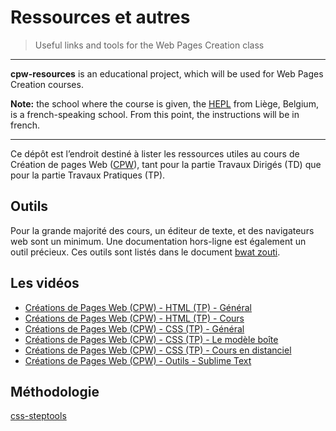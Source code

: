 # Ressources et autres
 
> Useful links and tools for the Web Pages Creation class

* * *

**cpw-resources** is an educational project, which will be used for Web Pages Creation courses.

**Note:** the school where the course is given, the [HEPL](http://www.provincedeliege.be/hauteecole) from Liège, Belgium, is a french-speaking school. From this point, the instructions will be in french.

* * *

Ce dépôt est l’endroit destiné à lister les ressources utiles au cours de Création de pages Web ([CPW](https://github.com/tecg-cpw)), tant pour la partie Travaux Dirigés (TD) que pour la partie Travaux Pratiques (TP).

## Outils

Pour la grande majorité des cours, un éditeur de texte, et des navigateurs web sont un minimum. Une documentation hors-ligne est également un outil précieux. Ces outils sont listés dans le document [bwat zouti](https://github.com/tecg-web/toolbox/blob/master/app/toolbox-bwat-zouti.md).


##  Les vidéos

- [Créations de Pages Web (CPW) - HTML (TP) - Général](https://www.youtube.com/playlist?list=PLfERY_roRnm4_Kz-31o_6qi9jHSGlhqhd)
- [Créations de Pages Web (CPW) - HTML (TP) - Cours](https://www.youtube.com/playlist?list=PLfERY_roRnm6bYxlsWSmgLKssDp_MZTm4)
- [Créations de Pages Web (CPW) - CSS (TP) - Général](https://www.youtube.com/playlist?list=PLfERY_roRnm7L_ph-SmAppv8TImjpxlni)
- [Créations de Pages Web (CPW) - CSS (TP) - Le modèle boîte](https://www.youtube.com/playlist?list=PLfERY_roRnm5XucbAuUAhaDAJAmy0sZ31)
- [Créations de Pages Web (CPW) - CSS (TP) - Cours en distanciel](https://www.youtube.com/playlist?list=PLfERY_roRnm5YOrPOLXsIO8nE5B4mSOiN)
- [Créations de Pages Web (CPW) - Outils - Sublime Text](https://www.youtube.com/playlist?list=PLfERY_roRnm7Cv1wm2Y3W5YLFD1qEQ-FF)

## Méthodologie

[css-steptools](https://github.com/tecg-cpw/css-steptools)
